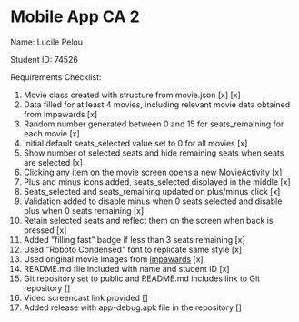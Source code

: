 # Mobile App CA 2

Name: Lucile Pelou

Student ID: 74526

Requirements Checklist:

1. Movie class created with structure from movie.json [x] [x]
2. Data filled for at least 4 movies, including relevant movie data obtained from impawards [x]
3. Random number generated between 0 and 15 for seats_remaining for each movie [x]
4. Initial default seats_selected value set to 0 for all movies [x]
5. Show number of selected seats and hide remaining seats when seats are selected [x]
6. Clicking any item on the movie screen opens a new MovieActivity [x]
7. Plus and minus icons added, seats_selected displayed in the middle [x]
8. Seats_selected and seats_remaining updated on plus/minus click [x]
9. Validation added to disable minus when 0 seats selected and disable plus when 0 seats remaining [x]
10. Retain selected seats and reflect them on the screen when back is pressed [x]
11. Added "filling fast" badge if less than 3 seats remaining [x]
12. Used "Roboto Condensed" font to replicate same style [x]
13. Used original movie images from [impawards](http://www.impawards.com/) [x]
14. README.md file included with name and student ID [x]
15. Git repository set to public and README.md includes link to Git repository []
16. Video screencast link provided []
17. Added release with app-debug.apk file in the repository []

